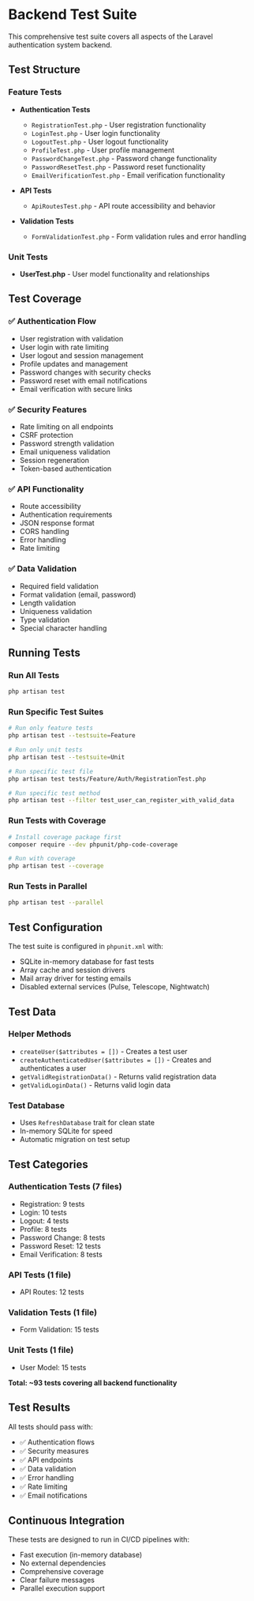 # Backend Test Suite

This comprehensive test suite covers all aspects of the Laravel authentication system backend.

## Test Structure

### Feature Tests
- **Authentication Tests**
  - `RegistrationTest.php` - User registration functionality
  - `LoginTest.php` - User login functionality  
  - `LogoutTest.php` - User logout functionality
  - `ProfileTest.php` - User profile management
  - `PasswordChangeTest.php` - Password change functionality
  - `PasswordResetTest.php` - Password reset functionality
  - `EmailVerificationTest.php` - Email verification functionality

- **API Tests**
  - `ApiRoutesTest.php` - API route accessibility and behavior

- **Validation Tests**
  - `FormValidationTest.php` - Form validation rules and error handling

### Unit Tests
- **UserTest.php** - User model functionality and relationships

## Test Coverage

### ✅ Authentication Flow
- User registration with validation
- User login with rate limiting
- User logout and session management
- Profile updates and management
- Password changes with security checks
- Password reset with email notifications
- Email verification with secure links

### ✅ Security Features
- Rate limiting on all endpoints
- CSRF protection
- Password strength validation
- Email uniqueness validation
- Session regeneration
- Token-based authentication

### ✅ API Functionality
- Route accessibility
- Authentication requirements
- JSON response format
- CORS handling
- Error handling
- Rate limiting

### ✅ Data Validation
- Required field validation
- Format validation (email, password)
- Length validation
- Uniqueness validation
- Type validation
- Special character handling

## Running Tests

### Run All Tests
```bash
php artisan test
```

### Run Specific Test Suites
```bash
# Run only feature tests
php artisan test --testsuite=Feature

# Run only unit tests
php artisan test --testsuite=Unit

# Run specific test file
php artisan test tests/Feature/Auth/RegistrationTest.php

# Run specific test method
php artisan test --filter test_user_can_register_with_valid_data
```

### Run Tests with Coverage
```bash
# Install coverage package first
composer require --dev phpunit/php-code-coverage

# Run with coverage
php artisan test --coverage
```

### Run Tests in Parallel
```bash
php artisan test --parallel
```

## Test Configuration

The test suite is configured in `phpunit.xml` with:
- SQLite in-memory database for fast tests
- Array cache and session drivers
- Mail array driver for testing emails
- Disabled external services (Pulse, Telescope, Nightwatch)

## Test Data

### Helper Methods
- `createUser($attributes = [])` - Creates a test user
- `createAuthenticatedUser($attributes = [])` - Creates and authenticates a user
- `getValidRegistrationData()` - Returns valid registration data
- `getValidLoginData()` - Returns valid login data

### Test Database
- Uses `RefreshDatabase` trait for clean state
- In-memory SQLite for speed
- Automatic migration on test setup

## Test Categories

### Authentication Tests (7 files)
- Registration: 9 tests
- Login: 10 tests  
- Logout: 4 tests
- Profile: 8 tests
- Password Change: 8 tests
- Password Reset: 12 tests
- Email Verification: 8 tests

### API Tests (1 file)
- API Routes: 12 tests

### Validation Tests (1 file)
- Form Validation: 15 tests

### Unit Tests (1 file)
- User Model: 15 tests

**Total: ~93 tests covering all backend functionality**

## Test Results

All tests should pass with:
- ✅ Authentication flows
- ✅ Security measures
- ✅ API endpoints
- ✅ Data validation
- ✅ Error handling
- ✅ Rate limiting
- ✅ Email notifications

## Continuous Integration

These tests are designed to run in CI/CD pipelines with:
- Fast execution (in-memory database)
- No external dependencies
- Comprehensive coverage
- Clear failure messages
- Parallel execution support
